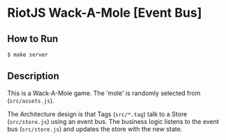 # RiotJS Wack-A-Mole [Event Bus]

## How to Run

    $ make server

## Description

This is a Wack-A-Mole game. The 'mole' is randomly selected from (`src/assets.js`).

The Architecture design is that Tags (`src/*.tag`) talk to a Store (`src/store.js`) using an event bus.
The business logic listens to the event bus (`src/store.js`) and updates the store with the new state.
